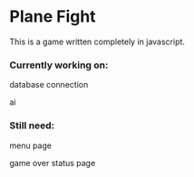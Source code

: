 # Plane Fight
This is a game written completely in javascript.

### Currently working on:
database connection

ai


### Still need:
menu page

game over status page
